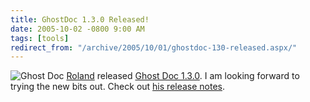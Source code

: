 ```yaml
---
title: GhostDoc 1.3.0 Released!
date: 2005-10-02 -0800 9:00 AM
tags: [tools]
redirect_from: "/archive/2005/10/01/ghostdoc-130-released.aspx/"
---
```


![Ghost Doc](https://haacked.com/images/GhostDoc.gif)
[Roland](http://weblogs.asp.net/rweigelt/) released [Ghost Doc
1.3.0](http://www.roland-weigelt.de/ghostdoc/). I am looking forward to
trying the new bits out. Check out [his release
notes](http://weblogs.asp.net/rweigelt/archive/2005/10/03/426431.aspx).

